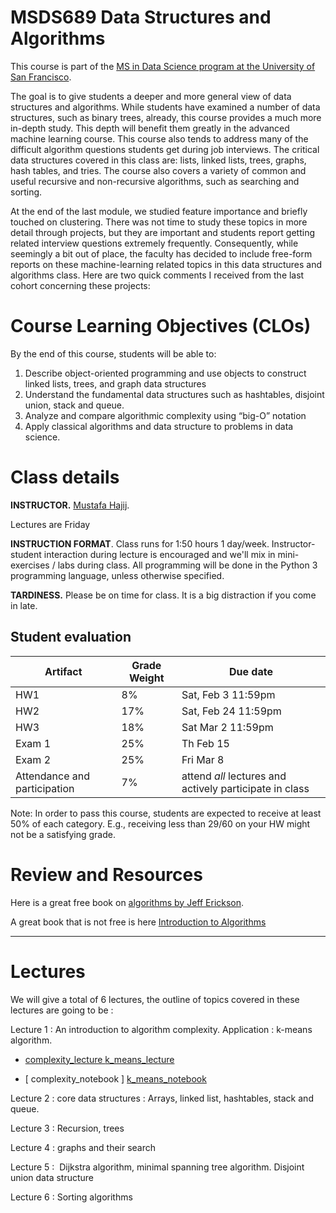 MSDS689 Data Structures and Algorithms
=======

This course is part of the [MS in Data Science program at the University of San Francisco](https://www.usfca.edu/arts-sciences/graduate-programs/data-science).

The goal is to give students a deeper and more general view of data structures and algorithms. While students have examined a number of data structures, such as binary trees, already, this course provides a much more in-depth study. This depth will benefit them greatly in the advanced machine learning course. This course also tends to address many of the difficult algorithm questions students get during job interviews. The critical data structures covered in this class are: lists, linked lists, trees, graphs, hash tables, and tries. The course also covers a variety of common and useful recursive and non-recursive algorithms, such as searching and sorting.


At the end of the last module, we studied feature importance and briefly touched on clustering.  There was not time to study these topics in more detail through projects, but they are important and students report getting related interview questions extremely frequently. Consequently, while seemingly a bit out of place, the faculty has decided to include free-form reports on these machine-learning related topics in this data structures and algorithms class. Here are two quick comments I received from the last cohort concerning these projects:


# Course Learning Objectives (CLOs)

By the end of this course, students will be able to:

1. Describe object-oriented programming and use objects to construct linked lists, trees, and graph data structures
2. Understand the fundamental data structures such as hashtables, disjoint union, stack and queue.
3. Analyze and compare algorithmic complexity using “big-O” notation
4. Apply classical algorithms and data structure to problems in data science.
   



# Class details

**INSTRUCTOR.** [Mustafa Hajij](https://www.usfca.edu/faculty/mustafa-hajij).

<!--
* My office is room 607 @ 101 Howard
-->


Lectures are Friday 


**INSTRUCTION FORMAT**. Class runs for 1:50 hours 1 day/week. Instructor-student interaction during lecture is encouraged and we'll mix in mini-exercises / labs during class. All programming will be done in the Python 3 programming language, unless otherwise specified.

**TARDINESS.** Please be on time for class. It is a big distraction if you come in late.

## Student evaluation

| Artifact | Grade Weight | Due date |
|--------|--------|--------|
|HW1| 8% | Sat, Feb 3 11:59pm |
|HW2| 17% | Sat, Feb 24 11:59pm |
|HW3| 18% | Sat Mar 2 11:59pm |
|Exam 1| 25%| Th Feb 15 |
|Exam 2| 25%| Fri Mar 8 |
|Attendance and participation | 7%| attend _all_ lectures and actively participate in class  |


Note: In order to pass this course, students are expected to receive at least 50% of each category. E.g., receiving less than 29/60 on your HW might not be a satisfying grade.


# Review and Resources

Here is a great free book on [algorithms by Jeff Erickson](http://jeffe.cs.illinois.edu/teaching/algorithms/).

A great book that is not free is here [Introduction to Algorithms](https://www.amazon.com/Introduction-Algorithms-fourth-Thomas-Cormen/dp/026204630X/ref=sr_1_1?keywords=introduction+to+algorithms&qid=1674784191&sprefix=introduction+t%2Caps%2C174&sr=8-1)



__________________

# Lectures

We will give a total of 6 lectures, the outline of topics covered in these lectures are going to be : 

Lecture 1 : An introduction to algorithm complexity. Application : k-means algorithm. 

   * [ complexity_lecture ](https://github.com/USFCA-MSDS/MSDS_689/blob/main/lectures/complexity_.pdf) [ k_means_lecture ](https://github.com/USFCA-MSDS/MSDS_689/blob/main/lectures/K_means_lecture.pdf)

   * [ complexity_notebook ] [ k_means_notebook ](https://github.com/USFCA-MSDS/MSDS_689/blob/main/notebooks/k_means.ipynb)

Lecture 2 : core data structures : Arrays, linked list, hashtables, stack and queue. 

Lecture 3 : Recursion, trees

Lecture 4 : graphs and their search  

Lecture 5 :  Dijkstra algorithm, minimal spanning tree algorithm. Disjoint union data structure

Lecture 6 : Sorting algorithms



